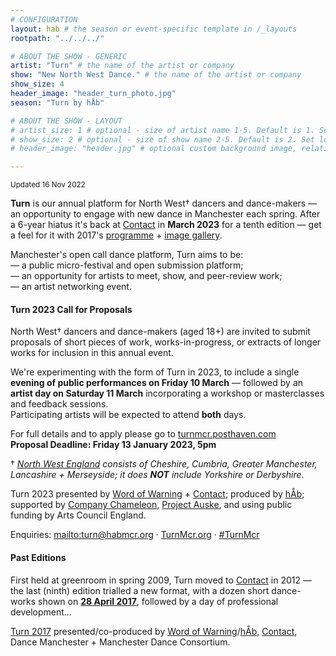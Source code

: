 ```yaml
---
# CONFIGURATION
layout: hab # the season or event-specific template in /_layouts
rootpath: "../../../"

# ABOUT THE SHOW - GENERIC
artist: "Turn" # the name of the artist or company
show: "New North West Dance." # the name of the artist or company
show_size: 4
header_image: "header_turn_photo.jpg"   
season: "Turn by hÅb"

# ABOUT THE SHOW - LAYOUT
# artist_size: 1 # optional - size of artist name 1-5. Default is 1. Set longer names to lower values
# show_size: 2 # optional - size of show name 2-5. Default is 2. Set longer names to lower values
# header_image: "header.jpg" # optional custom background image, relative to current page

---
```

<small>Updated 16 Nov 2022</small>        
        
**Turn** is our annual platform for North West† dancers and dance-makers — an opportunity to engage with new dance in Manchester each spring. After a 6-year hiatus it's back at <a href="https://contactmcr.com" target="_blank">Contact</a> in **March 2023** for a tenth edition — get a feel for it with 2017's [programme](/archive/2017-turn/programme) + [image gallery](/galleries/2017-turn).         
        
Manchester's open call dance platform, Turn aims to be:<br>— a public micro-festival and open submission platform;<br>— an opportunity for artists to meet, show, and peer-review work;<br>— an artist networking event.         
        
#### Turn 2023 Call for Proposals        
North West† dancers and dance-makers (aged 18+) are invited to submit proposals of short pieces of work, works-in-progress, or extracts of longer works for inclusion in this annual event.        

We're experimenting with the form of Turn in 2023, to include a single **evening of public performances on Friday 10 March** — followed by an **artist day on Saturday 11 March** incorporating a workshop or masterclasses and feedback sessions.<br>Participating artists will be expected to attend **both** days.
        
For full details and to apply please go to <a href="https://turnmcr.posthaven.com" target="_blank">turnmcr.posthaven.com</a><br>**Proposal Deadline: Friday 13 January 2023, 5pm**        
         
† *<a href="http://en.wikipedia.org/wiki/North_West_England" target="_blank">North West England</a> consists of Cheshire, Cumbria, Greater Manchester, Lancashire + Merseyside; it does **NOT** include Yorkshire or Derbyshire*.        
         
Turn 2023 presented by [Word of Warning](/) + <a href="https://contactmcr.com" target="_blank">Contact</a>; produced by [hÅb](/hab); supported by <a href="https://companychameleon.com" target="_blank">Company Chameleon</a>, <a href="https://projectauske.com" target="_blank">Project Auske</a>, and using public funding by Arts Council England.        
         
Enquiries: <mailto:turn@habmcr.org> · <a href="http://turnmcr.org" target="_blank">TurnMcr.org</a> · <a href="http://twitter.com/hashtag/TurnMcr" target="_blank">#TurnMcr</a>         
        
#### Past Editions        
First held at greenroom in spring 2009, Turn moved to <a href="https://contactmcr.com" target="_blank">Contact</a> in 2012 — the last (ninth) edition trialled a new format, with a dozen short dance-works shown on [**28 April 2017**](/archive/2017-turn), followed by a day of professional development…        
         
[Turn 2017](/archive/2017-turn) presented/co-produced by [Word of Warning](/)/[hÅb](/hab), <a href="https://contactmcr.com" target="_blank">Contact</a>, Dance Manchester + Manchester Dance Consortium.
